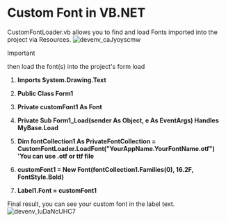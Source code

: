 # Custom Font in VB.NET


CustomFontLoader.vb allows you to find and load Fonts imported into the project via Resources.
![devenv_caJyoyscmw](https://github.com/user-attachments/assets/9a809e30-9ce0-43fb-8616-fab8e4d5bea4)
> [!IMPORTANT]
then load the font(s) into the project's form load

1. **Imports System.Drawing.Text**

2. **Public Class Form1**
3. **Private customFont1 As Font**

4. **Private Sub Form1_Load(sender As Object, e As EventArgs) Handles MyBase.Load**
5. **Dim fontCollection1 As PrivateFontCollection = CustomFontLoader.LoadFont("YourAppName.YourFontName.otf") 'You can use .otf or ttf file**
6. **customFont1 = New Font(fontCollection1.Families(0), 16.2F, FontStyle.Bold)**
7. **Label1.Font = customFont1**

Final result, you can see your custom font in the label text.
![devenv_luDaNcUHC7](https://github.com/user-attachments/assets/f55cde03-a260-4945-a804-0474d67edaa2)
